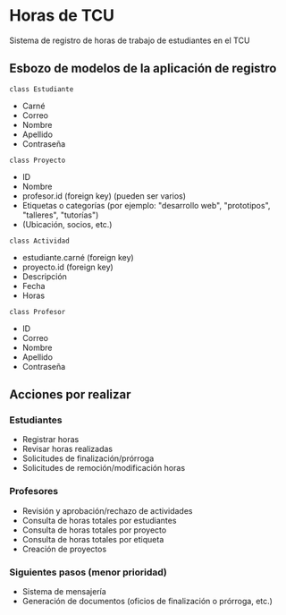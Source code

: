 # Horas de TCU
Sistema de registro de horas de trabajo de estudiantes en el TCU

## Esbozo de modelos de la aplicación de registro

`class Estudiante`

- Carné
- Correo
- Nombre
- Apellido
- Contraseña

`class Proyecto`

- ID
- Nombre
- profesor.id (foreign key) (pueden ser varios)
- Etiquetas o categorías (por ejemplo: "desarrollo web", "prototipos", "talleres", "tutorías")
- (Ubicación, socios, etc.)

``class Actividad``

- estudiante.carné (foreign key)
- proyecto.id (foreign key)
- Descripción
- Fecha
- Horas

`class Profesor`

- ID
- Correo
- Nombre
- Apellido
- Contraseña

## Acciones por realizar

### Estudiantes

- Registrar horas
- Revisar horas realizadas
- Solicitudes de finalización/prórroga
- Solicitudes de remoción/modificación horas

### Profesores

- Revisión y aprobación/rechazo de actividades
- Consulta de horas totales por estudiantes
- Consulta de horas totales por proyecto
- Consulta de horas totales por etiqueta
- Creación de proyectos

### Siguientes pasos (menor prioridad)

- Sistema de mensajería
- Generación de documentos (oficios de finalización o prórroga, etc.)
